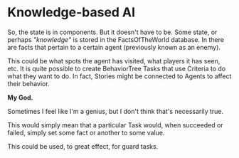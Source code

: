# Knowledge-based AI
So, the state is in components. But it doesn't have to be. Some state, or perhaps *"knowledge"* is stored in the FactsOfTheWorld database. In there are facts that pertain to a certain agent (previously known as an enemy).

This could be what spots the agent has visited, what players it has seen, etc. It is quite possible to create BehaviorTree Tasks that use Criteria to do what they want to do. In fact, Stories might be connected to Agents to affect their behavior. 

**My God.** 

Sometimes I feel like I'm a genius, but I don't think that's necessarily true. 

This would simply mean that a particular Task would, when succeeded or failed, simply set some fact or another to some value. 

This could be used, to great effect, for guard tasks. 